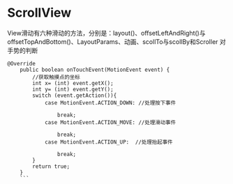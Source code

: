 # ScrollView
View滑动有六种滑动的方法，分别是：layout()、offsetLeftAndRight()与offsetTopAndBottom()、LayoutParams、动画、scollTo与scollBy和Scroller
对手势的判断
```
@Override
    public boolean onTouchEvent(MotionEvent event) {
        //获取触摸点的坐标
        int x= (int) event.getX();
        int y= (int) event.getY();
        switch (event.getAction()){
            case MotionEvent.ACTION_DOWN: //处理按下事件

                break;
            case MotionEvent.ACTION_MOVE: //处理滑动事件

                break;
            case MotionEvent.ACTION_UP:  //处理抬起事件

                break;
        }
        return true;
    }
    ```
